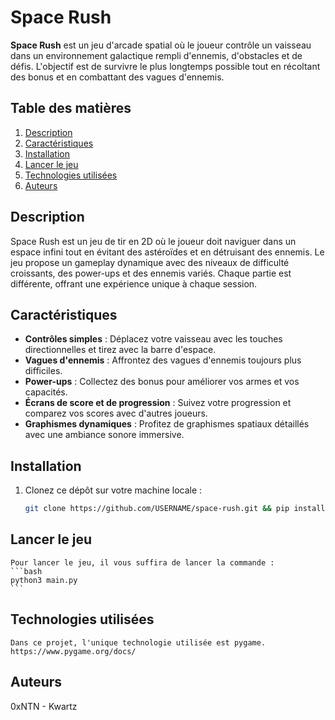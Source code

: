 # Space Rush

**Space Rush** est un jeu d'arcade spatial où le joueur contrôle un vaisseau dans un environnement galactique rempli d'ennemis, d'obstacles et de défis. L'objectif est de survivre le plus longtemps possible tout en récoltant des bonus et en combattant des vagues d'ennemis.

## Table des matières
1. [Description](#description)
2. [Caractéristiques](#caractéristiques)
3. [Installation](#installation)
4. [Lancer le jeu](#lancer-le-jeu)
5. [Technologies utilisées](#technologies-utilisées)
6. [Auteurs](#auteurs)

## Description
Space Rush est un jeu de tir en 2D où le joueur doit naviguer dans un espace infini tout en évitant des astéroïdes et en détruisant des ennemis. Le jeu propose un gameplay dynamique avec des niveaux de difficulté croissants, des power-ups et des ennemis variés. Chaque partie est différente, offrant une expérience unique à chaque session.

## Caractéristiques
- **Contrôles simples** : Déplacez votre vaisseau avec les touches directionnelles et tirez avec la barre d'espace.
- **Vagues d'ennemis** : Affrontez des vagues d'ennemis toujours plus difficiles.
- **Power-ups** : Collectez des bonus pour améliorer vos armes et vos capacités.
- **Écrans de score et de progression** : Suivez votre progression et comparez vos scores avec d'autres joueurs.
- **Graphismes dynamiques** : Profitez de graphismes spatiaux détaillés avec une ambiance sonore immersive.

## Installation

1. Clonez ce dépôt sur votre machine locale :

   ```bash
   git clone https://github.com/USERNAME/space-rush.git && pip install requirements.txt
    ```

## Lancer le jeu 
    Pour lancer le jeu, il vous suffira de lancer la commande :
    ```bash
    python3 main.py
    ```
## Technologies utilisées
    Dans ce projet, l'unique technologie utilisée est pygame.
    https://www.pygame.org/docs/

## Auteurs 
0xNTN - Kwartz
